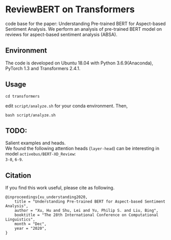 # ReviewBERT on Transformers

code base for the paper: Understanding Pre-trained BERT for Aspect-based Sentiment Analysis.
We perform an analysis of pre-trained BERT model on reviews for aspect-based sentiment analysis (ABSA). 


## Environment
The code is developed on Ubuntu 18.04 with Python 3.6.9(Anaconda), PyTorch 1.3 and Transformers 2.4.1.


## Usage

```cd transformers```  

edit `script/analyze.sh` for your conda environment. Then,   

`bash script/analyze.sh`

## TODO: 
Salient examples and heads.    
We found the following attention heads (`layer-head`) can be interesting in model `activebus/BERT-XD_Review`:  
`3-8`, `6-9`.

## Citation
If you find this work useful, please cite as following.
```
@inproceedings{xu_understanding2020,
    title = "Understanding Pre-trained BERT for Aspect-based Sentiment Analysis",
    author = "Xu, Hu and Shu, Lei and Yu, Philip S. and Liu, Bing",
    booktitle = "The 28th International Conference on Computational Linguistics",
    month = "Dec",
    year = "2020",
}
```
